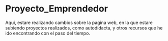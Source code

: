 # Proyecto_Emprendedor

Aqui, estare realizando cambios sobre la pagina web, en la que estare subiendo proyectos realizados, como autodidacta, y otros recursos que he ido encontrando con el paso del tiempo.
